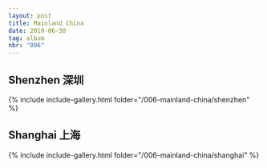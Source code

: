```yaml
---
layout: post
title: Mainland China
date: 2019-06-30
tag: album
nbr: "006"
---
```


<h2>Shenzhen <a class="chinese">深圳</a></h2>

{% include include-gallery.html folder="/006-mainland-china/shenzhen" %}

<h2>Shanghai <a class="chinese">上海</a></h2>

{% include include-gallery.html folder="/006-mainland-china/shanghai" %}